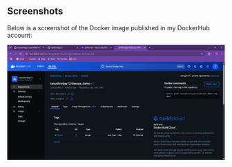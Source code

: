 ## Screenshots

Below is a screenshot of the Docker image published in my DockerHub account:

![DockerHub Image](./dockerhub_screenshot.png)
